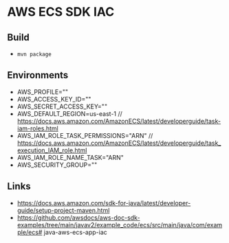 # AWS ECS SDK IAC

## Build
- `mvn package`

## Environments
- AWS_PROFILE=""
- AWS_ACCESS_KEY_ID=""
- AWS_SECRET_ACCESS_KEY=""
- AWS_DEFAULT_REGION=us-east-1
// https://docs.aws.amazon.com/AmazonECS/latest/developerguide/task-iam-roles.html
- AWS_IAM_ROLE_TASK_PERMISSIONS="ARN" 
// https://docs.aws.amazon.com/AmazonECS/latest/developerguide/task_execution_IAM_role.html
- AWS_IAM_ROLE_NAME_TASK="ARN"
- AWS_SECURITY_GROUP=""


## Links
- https://docs.aws.amazon.com/sdk-for-java/latest/developer-guide/setup-project-maven.html
- https://github.com/awsdocs/aws-doc-sdk-examples/tree/main/javav2/example_code/ecs/src/main/java/com/example/ecs# java-aws-ecs-app-iac
